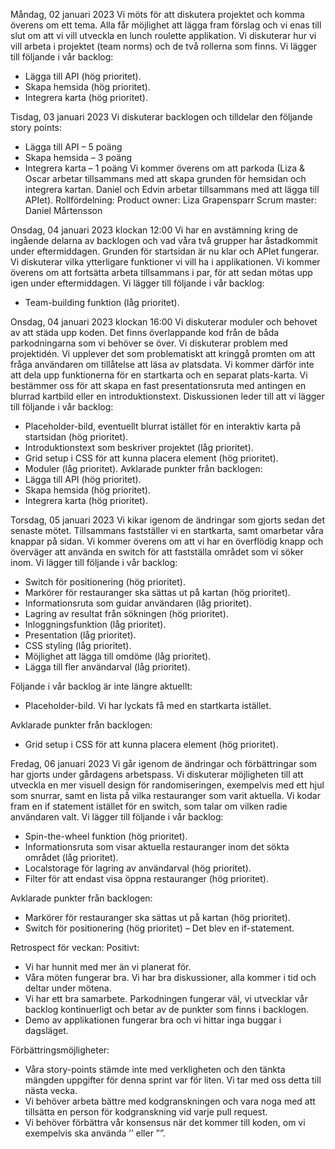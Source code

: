 Måndag, 02 januari 2023
Vi möts för att diskutera projektet och komma överens om ett tema. Alla får möjlighet att lägga fram förslag och vi enas till slut om att vi vill utveckla en lunch roulette applikation. Vi diskuterar hur vi vill arbeta i projektet (team norms) och de två rollerna som finns. Vi lägger till följande i vår backlog:
-	Lägga till API (hög prioritet).
-	Skapa hemsida (hög prioritet).
-	Integrera karta (hög prioritet).


Tisdag, 03 januari 2023
Vi diskuterar backlogen och tilldelar den följande story points:
-	Lägga till API – 5 poäng
-	Skapa hemsida – 3 poäng
-	Integrera karta – 1 poäng
Vi kommer överens om att parkoda (Liza & Oscar arbetar tillsammans med att skapa grunden för hemsidan och integrera kartan. Daniel och Edvin arbetar tillsammans med att lägga till APIet).
Rollfördelning:
Product owner: Liza Grapensparr
Scrum master: Daniel Mårtensson


Onsdag, 04 januari 2023 klockan 12:00
Vi har en avstämning kring de ingående delarna av backlogen och vad våra två grupper har åstadkommit under eftermiddagen. Grunden för startsidan är nu klar och APIet fungerar. Vi diskuterar vilka ytterligare funktioner vi vill ha i applikationen. Vi kommer överens om att fortsätta arbeta tillsammans i par, för att sedan mötas upp igen under eftermiddagen.
Vi lägger till följande i vår backlog:
-	Team-building funktion (låg prioritet).


Onsdag, 04 januari 2023 klockan 16:00
Vi diskuterar moduler och behovet av att städa upp koden. Det finns överlappande kod från de båda parkodningarna som vi behöver se över.
Vi diskuterar problem med projektidén. Vi upplever det som problematiskt att kringgå promten om att fråga användaren om tillåtelse att läsa av platsdata. Vi kommer därför inte att dela upp funktionerna för en startkarta och en separat plats-karta. Vi bestämmer oss för att skapa en fast presentationsruta med antingen en blurrad kartbild eller en introduktionstext. Diskussionen leder till att vi lägger till följande i vår backlog:
-	Placeholder-bild, eventuellt blurrat istället för en interaktiv karta på startsidan (hög prioritet).
-	Introduktionstext som beskriver projektet (låg prioritet).
-	Grid setup i CSS för att kunna placera element (hög prioritet).
-	Moduler (låg prioritet).
Avklarade punkter från backlogen:
-	Lägga till API (hög prioritet).
-	Skapa hemsida (hög prioritet).
-	Integrera karta (hög prioritet).


Torsdag, 05 januari 2023
Vi kikar igenom de ändringar som gjorts sedan det senaste mötet. Tillsammans fastställer vi en startkarta, samt omarbetar våra knappar på sidan. Vi kommer överens om att vi har en överflödig knapp och överväger att använda en switch för att fastställa området som vi söker inom. Vi lägger till följande i vår backlog:
-	Switch för positionering (hög prioritet).
-	Markörer för restauranger ska sättas ut på kartan (hög prioritet).
-	Informationsruta som guidar användaren (låg prioritet).
-	Lagring av resultat från sökningen (hög prioritet).
-	Inloggningsfunktion (låg prioritet).
-	Presentation (låg prioritet).
-	CSS styling (låg prioritet).
-	Möjlighet att lägga till omdöme (låg prioritet).
-	Lägga till fler användarval (låg prioritet).

Följande i vår backlog är inte längre aktuellt:
-	Placeholder-bild. Vi har lyckats få med en startkarta istället.

Avklarade punkter från backlogen:
-	Grid setup i CSS för att kunna placera element (hög prioritet).


Fredag, 06 januari 2023
Vi går igenom de ändringar och förbättringar som har gjorts under gårdagens arbetspass. Vi diskuterar möjligheten till att utveckla en mer visuell design för randomiseringen, exempelvis med ett hjul som snurrar, samt en lista på vilka restauranger som varit aktuella. Vi kodar fram en if statement istället för en switch, som talar om vilken radie användaren valt. Vi lägger till följande i vår backlog:
-	Spin-the-wheel funktion (hög prioritet).
-	Informationsruta som visar aktuella restauranger inom det sökta området (låg prioritet).
-	Localstorage för lagring av användarval (hög prioritet).
-	Filter för att endast visa öppna restauranger (hög prioritet).

Avklarade punkter från backlogen:
-	Markörer för restauranger ska sättas ut på kartan (hög prioritet).
-	Switch för positionering (hög prioritet) – Det blev en if-statement.


Retrospect för veckan:
Positivt:
-	Vi har hunnit med mer än vi planerat för.
-	Våra möten fungerar bra. Vi har bra diskussioner, alla kommer i tid och deltar under mötena.
-	Vi har ett bra samarbete. Parkodningen fungerar väl, vi utvecklar vår backlog kontinuerligt och betar av de punkter som finns i backlogen.
-	Demo av applikationen fungerar bra och vi hittar inga buggar i dagsläget.

Förbättringsmöjligheter:
-	Våra story-points stämde inte med verkligheten och den tänkta mängden uppgifter för denna sprint var för liten. Vi tar med oss detta till nästa vecka.
-	Vi behöver arbeta bättre med kodgranskningen och vara noga med att tillsätta en person för kodgranskning vid varje pull request.
-	Vi behöver förbättra vår konsensus när det kommer till koden, om vi exempelvis ska använda ’’ eller ””.